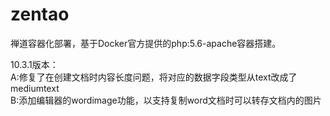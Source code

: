 # zentao
禅道容器化部署，基于Docker官方提供的php:5.6-apache容器搭建。

10.3.1版本：  
A:修复了在创建文档时内容长度问题，将对应的数据字段类型从text改成了mediumtext  
B:添加编辑器的wordimage功能，以支持复制word文档时可以转存文档内的图片
